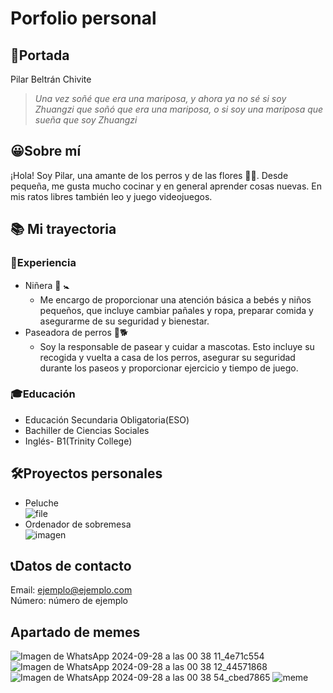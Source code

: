 # Porfolio personal
## 👋Portada
Pilar Beltrán Chivite
> _Una vez soñé que era una mariposa, y ahora ya no sé si soy Zhuangzi que soñó que era una mariposa, o si soy una mariposa que sueña que soy Zhuangzi_  

## 😀Sobre mí
¡Hola! Soy Pilar, una amante de los perros y de las flores 🌻🌷. Desde pequeña, me gusta mucho cocinar y en general aprender cosas nuevas. En mis ratos libres también leo y juego videojuegos.
## 📚 Mi trayectoria
### 📍Experiencia
* Niñera 🍼 🚼 
  * Me encargo de proporcionar una atención básica a bebés y niños pequeños, que incluye cambiar pañales y ropa, preparar comida y asegurarme de su seguridad y bienestar.
* Paseadora de perros 🐶🐕
  * Soy la responsable de pasear y cuidar a mascotas. Esto incluye su recogida y vuelta a casa de los perros, asegurar su seguridad durante los paseos y proporcionar ejercicio y tiempo de juego.

### 🎓Educación 
* Educación Secundaria Obligatoria(ESO)
* Bachiller de Ciencias Sociales
* Inglés- B1(Trinity College)

## 🛠️Proyectos personales
* Peluche  
![file](https://github.com/user-attachments/assets/ea4f3e52-bc83-42f3-b91f-3c35853b33df)  
* Ordenador de sobremesa  
![imagen](https://github.com/user-attachments/assets/e87df24d-9728-4278-abe0-0bbaa02e2950)

## 📞Datos de contacto
Email: ejemplo@ejemplo.com  
Número: número de ejemplo

## Apartado de memes
![Imagen de WhatsApp 2024-09-28 a las 00 38 11_4e71c554](https://github.com/user-attachments/assets/5bcaac24-0e5e-418c-aee0-9aba30754101)
![Imagen de WhatsApp 2024-09-28 a las 00 38 12_44571868](https://github.com/user-attachments/assets/4ea04e57-3d1c-4f90-a301-12975edb22b1)
![Imagen de WhatsApp 2024-09-28 a las 00 38 54_cbed7865](https://github.com/user-attachments/assets/59563627-b346-4a54-a201-e8c3b2842942)
![meme](https://github.com/user-attachments/assets/84c01b50-08e6-4127-8ae5-bb7782f09d3d)









